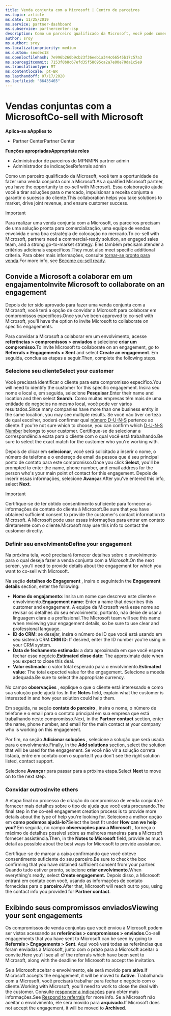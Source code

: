```yaml
---
title: Venda conjunta com a Microsoft | Centro de parceiros
ms.topic: article
ms.date: 11/25/2019
ms.service: partner-dashboard
ms.subservice: partnercenter-csp
description: Como um parceiro qualificado da Microsoft, você pode comercializar com a Microsoft. Saiba como definir compromissos, convidar a Microsoft para colaborar ou exibir compromissos enviados.
author: sroy
ms.author: sroy
ms.localizationpriority: medium
ms.custom: seodec18
ms.openlocfilehash: 7e996b260b9cb23f36eeb1a344c66545b17c57a3
ms.sourcegitcommit: 7153f0b8c67efd35f58695ca2a7e00e70da1c5e9
ms.translationtype: MT
ms.contentlocale: pt-BR
ms.lasthandoff: 07/17/2020
ms.locfileid: "86435465"
---
```

# <a name="co-sell-with-microsoft"></a><span data-ttu-id="3bfb3-104">Vendas conjuntas com a Microsoft</span><span class="sxs-lookup"><span data-stu-id="3bfb3-104">Co-sell with Microsoft</span></span>

<span data-ttu-id="3bfb3-105">**Aplica-se a**</span><span class="sxs-lookup"><span data-stu-id="3bfb3-105">**Applies to**</span></span>

-  <span data-ttu-id="3bfb3-106">Partner Center</span><span class="sxs-lookup"><span data-stu-id="3bfb3-106">Partner Center</span></span>

<span data-ttu-id="3bfb3-107">**Funções apropriadas**</span><span class="sxs-lookup"><span data-stu-id="3bfb3-107">**Appropriate roles**</span></span>

- <span data-ttu-id="3bfb3-108">Administrador de parceiros do MPN</span><span class="sxs-lookup"><span data-stu-id="3bfb3-108">MPN partner admin</span></span>
- <span data-ttu-id="3bfb3-109">Administrador de indicações</span><span class="sxs-lookup"><span data-stu-id="3bfb3-109">Referrals admin</span></span>

<span data-ttu-id="3bfb3-110">Como um parceiro qualificado da Microsoft, você tem a oportunidade de fazer uma venda conjunta com a Microsoft.</span><span class="sxs-lookup"><span data-stu-id="3bfb3-110">As a qualified Microsoft partner, you have the opportunity to co-sell with Microsoft.</span></span> <span data-ttu-id="3bfb3-111">Essa colaboração ajuda você a tirar soluções para o mercado, impulsionar a receita conjunta e garantir o sucesso do cliente.</span><span class="sxs-lookup"><span data-stu-id="3bfb3-111">This collaboration helps you take solutions to market, drive joint revenue, and ensure customer success.</span></span>

> [!IMPORTANT]
> <span data-ttu-id="3bfb3-112">Para realizar uma venda conjunta com a Microsoft, os parceiros precisam de uma solução pronta para comercialização, uma equipe de vendas envolvida e uma boa estratégia de colocação no mercado.</span><span class="sxs-lookup"><span data-stu-id="3bfb3-112">To co-sell with Microsoft, partners need a commercial-ready solution, an engaged sales team, and a strong go-to-market strategy.</span></span> <span data-ttu-id="3bfb3-113">Eles também precisam atender a critérios adicionais específicos.</span><span class="sxs-lookup"><span data-stu-id="3bfb3-113">They must also meet specific additional criteria.</span></span> <span data-ttu-id="3bfb3-114">Para obter mais informações, consulte [tornar-se pronto para venda](https://partner.microsoft.com/reach-customers/selling-with-microsoft#become-ready).</span><span class="sxs-lookup"><span data-stu-id="3bfb3-114">For more info, see [Become co-sell ready](https://partner.microsoft.com/reach-customers/selling-with-microsoft#become-ready).</span></span>

## <a name="invite-microsoft-to-collaborate-on-an-engagement"></a><span data-ttu-id="3bfb3-115">Convide a Microsoft a colaborar em um engajamento</span><span class="sxs-lookup"><span data-stu-id="3bfb3-115">Invite Microsoft to collaborate on an engagement</span></span>

<span data-ttu-id="3bfb3-116">Depois de ter sido aprovado para fazer uma venda conjunta com a Microsoft, você terá a opção de convidar a Microsoft para colaborar em compromissos específicos.</span><span class="sxs-lookup"><span data-stu-id="3bfb3-116">Once you've been approved to co-sell with Microsoft, you'll have the option to invite Microsoft to collaborate on specific engagements.</span></span>

<span data-ttu-id="3bfb3-117">Para convidar a Microsoft a colaborar em um envolvimento, acesse **referências > compromissos > enviados** e selecione **criar um compromisso**.</span><span class="sxs-lookup"><span data-stu-id="3bfb3-117">To invite Microsoft to collaborate on an engagement, go to **Referrals > Engagements > Sent** and select **Create an engagement**.</span></span> <span data-ttu-id="3bfb3-118">Em seguida, conclua as etapas a seguir.</span><span class="sxs-lookup"><span data-stu-id="3bfb3-118">Then, complete the following steps.</span></span>

### <a name="select-your-customer"></a><span data-ttu-id="3bfb3-119">Selecione seu cliente</span><span class="sxs-lookup"><span data-stu-id="3bfb3-119">Select your customer</span></span>

<span data-ttu-id="3bfb3-120">Você precisará identificar o cliente para este compromisso específico.</span><span class="sxs-lookup"><span data-stu-id="3bfb3-120">You will need to identify the customer for this specific engagement.</span></span> <span data-ttu-id="3bfb3-121">Insira seu nome e local e, em seguida, selecione **Pesquisar**.</span><span class="sxs-lookup"><span data-stu-id="3bfb3-121">Enter their name and location and then select **Search**.</span></span> <span data-ttu-id="3bfb3-122">Como muitas empresas têm mais de uma entidade de negócios no mesmo local, você pode ver vários resultados.</span><span class="sxs-lookup"><span data-stu-id="3bfb3-122">Since many companies have more than one business entity in the same location, you may see multiple results.</span></span> <span data-ttu-id="3bfb3-123">Se você não tiver certeza de qual escolher, poderá confirmar qual [número D-U-N-S](https://www.dnb.com/duns-number.html) pertence ao cliente.</span><span class="sxs-lookup"><span data-stu-id="3bfb3-123">If you're not sure which to choose, you can confirm which [D-U-N-S Number](https://www.dnb.com/duns-number.html) belongs to your customer.</span></span> <span data-ttu-id="3bfb3-124">Certifique-se de selecionar a correspondência exata para o cliente com o qual você está trabalhando.</span><span class="sxs-lookup"><span data-stu-id="3bfb3-124">Be sure to select the exact match for the customer who you're working with.</span></span> 

<span data-ttu-id="3bfb3-125">Depois de clicar em **selecionar**, você será solicitado a inserir o nome, o número de telefone e o endereço de email da pessoa que é seu principal ponto de contato para este compromisso.</span><span class="sxs-lookup"><span data-stu-id="3bfb3-125">Once you click **Select**, you'll be prompted to enter the name, phone number, and email address for the person who's your main point of contact for this engagement.</span></span> <span data-ttu-id="3bfb3-126">Depois de inserir essas informações, selecione **Avançar**.</span><span class="sxs-lookup"><span data-stu-id="3bfb3-126">After you've entered this info, select **Next**.</span></span>

> [!IMPORTANT]
> <span data-ttu-id="3bfb3-127">Certifique-se de ter obtido consentimento suficiente para fornecer as informações de contato do cliente à Microsoft.</span><span class="sxs-lookup"><span data-stu-id="3bfb3-127">Be sure that you have obtained sufficient consent to provide the customer's contact information to Microsoft.</span></span> <span data-ttu-id="3bfb3-128">A Microsoft pode usar essas informações para entrar em contato diretamente com o cliente.</span><span class="sxs-lookup"><span data-stu-id="3bfb3-128">Microsoft may use this info to contact the customer directly.</span></span>

### <a name="define-your-engagement"></a><span data-ttu-id="3bfb3-129">Definir seu envolvimento</span><span class="sxs-lookup"><span data-stu-id="3bfb3-129">Define your engagement</span></span>

<span data-ttu-id="3bfb3-130">Na próxima tela, você precisará fornecer detalhes sobre o envolvimento para o qual deseja fazer a venda conjunta com a Microsoft.</span><span class="sxs-lookup"><span data-stu-id="3bfb3-130">On the next screen, you'll need to provide details about the engagement for which you want to co-sell with Microsoft.</span></span>

<span data-ttu-id="3bfb3-131">Na seção **detalhes do Engagement** , insira o seguinte:</span><span class="sxs-lookup"><span data-stu-id="3bfb3-131">In the **Engagement details** section, enter the following:</span></span>
- <span data-ttu-id="3bfb3-132">**Nome do engajamento**: Insira um nome que descreva este cliente e envolvimento.</span><span class="sxs-lookup"><span data-stu-id="3bfb3-132">**Engagement name**: Enter a name that describes this customer and engagement.</span></span> <span data-ttu-id="3bfb3-133">A equipe da Microsoft verá esse nome ao revisar os detalhes do seu envolvimento, portanto, não deixe de usar a linguagem clara e a profissional.</span><span class="sxs-lookup"><span data-stu-id="3bfb3-133">The Microsoft team will see this name when reviewing your engagement details, so be sure to use clear and professional language.</span></span>
- <span data-ttu-id="3bfb3-134">**ID do CRM**: se desejar, insira o número de ID que você está usando em seu sistema CRM.</span><span class="sxs-lookup"><span data-stu-id="3bfb3-134">**CRM ID**: If desired, enter the ID number you're using in your CRM system.</span></span>
- <span data-ttu-id="3bfb3-135">**Data de fechamento estimada**: a data aproximada em que você espera fechar esse negócio.</span><span class="sxs-lookup"><span data-stu-id="3bfb3-135">**Estimated close date**: The approximate date when you expect to close this deal.</span></span>
- <span data-ttu-id="3bfb3-136">**Valor estimado**: o valor total esperado para o envolvimento.</span><span class="sxs-lookup"><span data-stu-id="3bfb3-136">**Estimated value**: The total expected value for the engagement.</span></span> <span data-ttu-id="3bfb3-137">Selecione a moeda adequada.</span><span class="sxs-lookup"><span data-stu-id="3bfb3-137">Be sure to select the appropriate currency.</span></span>

<span data-ttu-id="3bfb3-138">No campo **observações** , explique o que o cliente está interessado e como sua solução pode ajudá-los.</span><span class="sxs-lookup"><span data-stu-id="3bfb3-138">In the **Notes** field, explain what the customer is interested in and how your solution could help them.</span></span>

 <span data-ttu-id="3bfb3-139">Em seguida, na seção **contato do parceiro** , insira o nome, o número de telefone e o email para o contato principal em sua empresa que está trabalhando neste compromisso.</span><span class="sxs-lookup"><span data-stu-id="3bfb3-139">Next, in the **Partner contact** section, enter the name, phone number, and email for the main contact at your company who is working on this engagement.</span></span>

<span data-ttu-id="3bfb3-140">Por fim, na seção **Adicionar soluções** , selecione a solução que será usada para o envolvimento.</span><span class="sxs-lookup"><span data-stu-id="3bfb3-140">Finally, in the **Add solutions** section, select the solution that will be used for the engagement.</span></span> <span data-ttu-id="3bfb3-141">Se você não vir a solução correta listada, entre em contato com o suporte.</span><span class="sxs-lookup"><span data-stu-id="3bfb3-141">If you don't see the right solution listed, contact support.</span></span>

<span data-ttu-id="3bfb3-142">Selecione **Avançar** para passar para a próxima etapa.</span><span class="sxs-lookup"><span data-stu-id="3bfb3-142">Select **Next** to move on to the next step.</span></span>

### <a name="invite-others"></a><span data-ttu-id="3bfb3-143">Convidar outros</span><span class="sxs-lookup"><span data-stu-id="3bfb3-143">Invite others</span></span>

<span data-ttu-id="3bfb3-144">A etapa final no processo de criação do compromisso de venda conjunta é fornecer mais detalhes sobre o tipo de ajuda que você está procurando.</span><span class="sxs-lookup"><span data-stu-id="3bfb3-144">The final step in the co-sell engagement creation process is to provide more details about the type of help you're looking for.</span></span> <span data-ttu-id="3bfb3-145">Selecione a melhor opção em **como podemos ajudá-lo?**</span><span class="sxs-lookup"><span data-stu-id="3bfb3-145">Select the best fit under **How can we help you?**</span></span> <span data-ttu-id="3bfb3-146">Em seguida, no campo **observações para a Microsoft** , forneça o máximo de detalhes possível sobre as melhores maneiras para a Microsoft fornecer assistência.</span><span class="sxs-lookup"><span data-stu-id="3bfb3-146">Then, in the **Notes to Microsoft** field, provide as much detail as possible about the best ways for Microsoft to provide assistance.</span></span>

<span data-ttu-id="3bfb3-147">Certifique-se de marcar a caixa confirmando que você obteve consentimento suficiente do seu parceiro.</span><span class="sxs-lookup"><span data-stu-id="3bfb3-147">Be sure to check the box confirming that you have obtained sufficient consent from your partner.</span></span> <span data-ttu-id="3bfb3-148">Quando tudo estiver pronto, selecione **criar envolvimento.**</span><span class="sxs-lookup"><span data-stu-id="3bfb3-148">When everything's ready, select **Create engagement.**</span></span> <span data-ttu-id="3bfb3-149">Depois disso, a Microsoft entrará em contato com você, usando as informações de contato fornecidas para o **parceiro**.</span><span class="sxs-lookup"><span data-stu-id="3bfb3-149">After that, Microsoft will reach out to you, using the contact info you provided for **Partner contact**.</span></span>

## <a name="viewing-your-sent-engagements"></a><span data-ttu-id="3bfb3-150">Exibindo seus compromissos enviados</span><span class="sxs-lookup"><span data-stu-id="3bfb3-150">Viewing your sent engagements</span></span>

<span data-ttu-id="3bfb3-151">Os compromissos de venda conjuntas que você enviou à Microsoft podem ser vistos acessando as **referências > compromissos > enviados**.</span><span class="sxs-lookup"><span data-stu-id="3bfb3-151">Co-sell engagements that you have sent to Microsoft can be seen by going to **Referrals > Engagements > Sent**.</span></span> <span data-ttu-id="3bfb3-152">Aqui você verá todas as referências que foram enviadas à Microsoft, junto com o prazo para a Microsoft aceitar o convite.</span><span class="sxs-lookup"><span data-stu-id="3bfb3-152">Here you'll see all of the referrals which have been sent to Microsoft, along with the deadline for Microsoft to accept the invitation.</span></span>

<span data-ttu-id="3bfb3-153">Se a Microsoft aceitar o envolvimento, ele será movido para **ativo**.</span><span class="sxs-lookup"><span data-stu-id="3bfb3-153">If Microsoft accepts the engagement, it will be moved to **Active**.</span></span> <span data-ttu-id="3bfb3-154">Trabalhando com a Microsoft, você precisará trabalhar para fechar o negócio com o cliente.</span><span class="sxs-lookup"><span data-stu-id="3bfb3-154">Working with Microsoft, you'll need to work to close the deal with the customer.</span></span> <span data-ttu-id="3bfb3-155">Consulte [responder a indicações](responding-to-referrals.md) para obter mais informações.</span><span class="sxs-lookup"><span data-stu-id="3bfb3-155">See [Respond to referrals](responding-to-referrals.md) for more info.</span></span> <span data-ttu-id="3bfb3-156">Se a Microsoft não aceitar o envolvimento, ele será movido para **arquivado**.</span><span class="sxs-lookup"><span data-stu-id="3bfb3-156">If Microsoft does not accept the engagement, it will be moved to **Archived**.</span></span>
